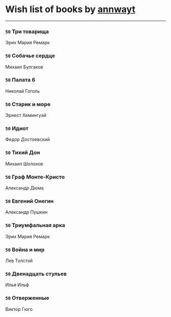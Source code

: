 # Wish list of books by [annwayt](http://vk.com/id31966279)
---

### `50` Три товарища
Эрих Мария Ремарк

### `50` Собачье сердце
Михаил Булгаков

### `50` Палата 6
Николай Гоголь

### `50` Старик и море
Эрнест Хемингуэй

### `50` Идиот
Федор Достоевский

### `50` Тихий Дон
Михаил Шолохов

### `50` Граф Монте-Кристо
Александр Дюма

### `50` Евгений Онегин
Александр Пушкин

### `50` Триумфальная арка
Эрих Мария Ремарк

### `50` Война и мир
Лев Толстой

### `50` Двенадцать стульев
Илья Ильф

### `50` Отверженные
Виктор Гюго

